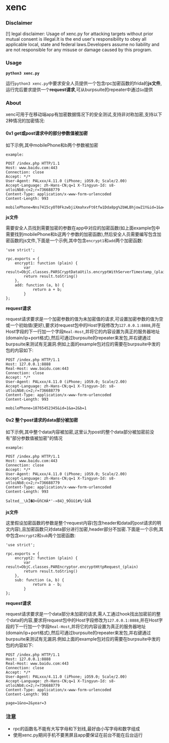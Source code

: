 # xenc

### Disclaimer

[!] legal disclaimer: Usage of xenc.py for attacking targets without prior mutual consent is illegal.It is the end user's responsibility to obey all applicable local, state and federal laws.Developers assume no liability and are not responsible for any misuse or damage caused by this program.

### Usage

**`python3 xenc.py`**

运行`python3 xenc.py`中要求安全人员提供一个包含rpc加密函数的frida的**js文件**,运行完后要求提供一个**request请求**,可从burpsuite的repeater中通过`Go`提供

### About

xenc可用于在移动端app有加密数据情况下的安全测试,支持非对称加密,支持以下2种情况的加密情况:

#### 0x1 get或post请求中的部分参数值被加密

如下示例,其中mobilePhone和b两个参数被加密

``` 
example:

POST /index.php HTTP/1.1 
Host: www.baidu.com:443
Connection: close 
Accept: */* 
User-Agent: PALxxx/4.11.0 (iPhone; iOS9.0; Scale/2.00) 
Accept-Language: zh-Hans-CN;q=1 X-Tingyun-Id: s8-utloiNb8;c=2;r=736688779 
Content-Type: application/x-www-form-urlencoded 
Content-Length: 993

mobilePhone=Nns7415cyOT0FkzwbjiXmahxvFt6tfw1Dda8pg%2bWLBhjowZ1Y&id=1&a=2&b=tfw1Dda8pg%2bWLBhj
```

**js文件**

需要安全人员找到需要加密的参数在app中对应的加密函数(如上面example包中需要找到mobilePhone和b这两个参数的加密函数),然后安全人员需要编写包含加密函数的js文件,下面是一个示例,其中包含`encrypt1`和`add`两个加密函数:

```
'use strict';

rpc.exports = {
    encrypt1: function (plain) {
        var result=ObjC.classes.PARSCryptDataUtils.encryptWithServerTimestamp_(plain)
        return result.toString()
    },
    add: function (a, b) {
            return a + b;
        }
};

```

**request请求**

request请求要求是一个加密参数的值为未加密值的请求,可设置加密参数的值为空或一个初始值(更好),要求对request包中的Host字段修改为`127.0.0.1:8888`,并在Host字段的下一行加一个字段`Real-Host`,并将它的内容设置为真正的服务器地址(domain/ip+port格式),然后可通过burpsuite的repeater来发包,并右键通过burpsuite来测试有无漏洞.例如上面的example包对应的需要在burpsuite中发的包的内容如下:

```
POST /index.php HTTP/1.1 
Host: 127.0.0.1:8888
Real-Host: www.baidu.com:443
Connection: close 
Accept: */* 
User-Agent: PALxxx/4.11.0 (iPhone; iOS9.0; Scale/2.00) 
Accept-Language: zh-Hans-CN;q=1 X-Tingyun-Id: s8-utloiNb8;c=2;r=736688779 
Content-Type: application/x-www-form-urlencoded 
Content-Length: 993

mobilePhone=18765452345&id=1&a=2&b=1

```

#### 0x2 整个post请求的data部分被加密

如下示例,其中整个data内容被加密,这里认为post的整个data部分被加密前没有"部分参数值被加密"的情况

```
example:

POST /index.php HTTP/1.1 
Host: www.baidu.com:443
Connection: close 
Accept: */* 
User-Agent: PALxxx/4.11.0 (iPhone; iOS9.0; Scale/2.00) 
Accept-Language: zh-Hans-CN;q=1 X-Tingyun-Id: s8-utloiNb8;c=2;r=736688779 
Content-Type: application/x-www-form-urlencoded 
Content-Length: 993

Salted__\kÏ�D<ÜñCHÁ*'-»84}_9Óûûî#¼²åûÅ
```


**js文件**

这里假设加密函数的参数是整个request内容(包含header和data的post请求的明文内容),且加密函数只对data部分进行加密,header部分不加密.下面是一个示例,其中包含`encrypt2`和`sub`两个加密函数:

```
'use strict';

rpc.exports = {
    encrypt2: function (plain) {
        var result=ObjC.classes.PAREncryptor.encryptHttpRequest_(plain)
        return result.toString()
    },
    sub: function (a, b) {
            return a - b;
        }
};

```

**request请求**

request请求要求是一个data部分未加密的请求,需人工通过hook找出加密前的整个data的内容,要求将request包中的Host字段修改为`127.0.0.1:8888`,并在Host字段的下一行加一个字段`Real-Host`,并将它的内容设置为真正的服务器地址(domain/ip+port格式),然后可通过burpsuite的repeater来发包,并右键通过burpsuite来测试有无漏洞.例如上面的example包对应的需要在burpsuite中发的包的内容如下:

```
POST /index.php HTTP/1.1 
Host: 127.0.0.1:8888
Real-Host: www.baidu.com:443
Connection: close 
Accept: */* 
User-Agent: PALxxx/4.11.0 (iPhone; iOS9.0; Scale/2.00) 
Accept-Language: zh-Hans-CN;q=1 X-Tingyun-Id: s8-utloiNb8;c=2;r=736688779 
Content-Type: application/x-www-form-urlencoded 
Content-Length: 993

page=1&no=2&year=3
```

### 注意

+ rpc的函数名不能有大写字母和下划线,最好由小写字母和数字组成
+ 使用xenc.py期间手机不要黑屏且app要保证在前台不能在后台运行

